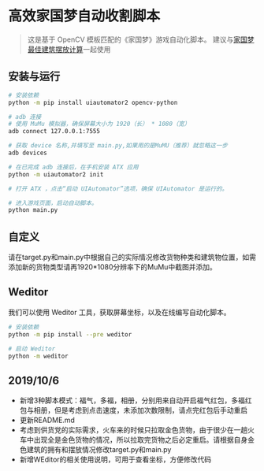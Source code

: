 # 高效家国梦自动收割脚本

> 这是基于 OpenCV 模板匹配的《家国梦》游戏自动化脚本。
> 建议与[家国梦最佳建筑摆放计算](https://github.com/WANGPeisheng1997/JiaGuoMengCalculator)一起使用

## 安装与运行

```bash
# 安装依赖
python -m pip install uiautomator2 opencv-python

# adb 连接
# 使用 MuMu 模拟器，确保屏幕大小为 1920（长） * 1080（宽）
adb connect 127.0.0.1:7555

# 获取 device 名称,并填写至 main.py,如果用的是MuMU（推荐）就忽略这一步
adb devices

# 在已完成 adb 连接后，在手机安装 ATX 应用
python -m uiautomator2 init

# 打开 ATX ，点击“启动 UIAutomator”选项，确保 UIAutomator 是运行的。

# 进入游戏页面，启动自动脚本。
python main.py
```
## 自定义
请在target.py和main.py中根据自己的实际情况修改货物种类和建筑物位置，如需添加新的货物类型请再1920*1080分辨率下的MuMu中截图并添加。

## Weditor

我们可以使用 Weditor 工具，获取屏幕坐标，以及在线编写自动化脚本。

```bash
# 安装依赖
python -m pip install --pre weditor

# 启动 Weditor
python -m weditor
```

## 2019/10/6
- 新增3种脚本模式：福气，多福，相册，分别用来自动开启福气红包，多福红包与相册，但是考虑到点击速度，未添加次数限制，请点完红包后手动重启
- 更新README.md
- 考虑到供货党的实际需求，火车来的时候只拉取金色货物，由于很少在一趟火车中出现全是金色货物的情况，所以拉取完货物之后必定重启。请根据自身金色建筑的拥有和摆放情况修改target.py和main.py
- 新增WEditor的相关使用说明，可用于查看坐标，方便修改代码